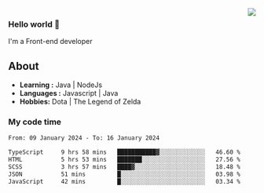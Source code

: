 <img align='right' src="https://github-readme-stats.vercel.app/api?username=jumodada&show_icons=true&theme=vue">

### Hello world 👋

I'm a Front-end developer 
    
## About
-  **Learning :** Java | NodeJs
-  **Languages :** Javascript | Java
-  **Hobbies:** Dota | The Legend of Zelda

### My code time

<!--START_SECTION:waka-->

```txt
From: 09 January 2024 - To: 16 January 2024

TypeScript     9 hrs 58 mins   ███████████▓░░░░░░░░░░░░░   46.60 %
HTML           5 hrs 53 mins   ███████░░░░░░░░░░░░░░░░░░   27.56 %
SCSS           3 hrs 57 mins   ████▓░░░░░░░░░░░░░░░░░░░░   18.48 %
JSON           51 mins         █░░░░░░░░░░░░░░░░░░░░░░░░   03.98 %
JavaScript     42 mins         █░░░░░░░░░░░░░░░░░░░░░░░░   03.34 %
```

<!--END_SECTION:waka-->
